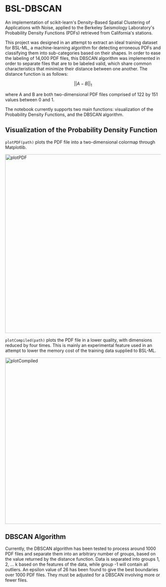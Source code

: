 # BSL-DBSCAN

An implementation of scikit-learn's Density-Based Spatial Clustering of Applications with Noise, applied to the Berkeley Seismology Laboratory's Probability Density Functions (PDFs) retrieved from California's stations.

This project was designed in an attempt to extract an ideal training dataset for BSL-ML, a machine-learning algorithm for detecting erroneous PDFs and classifying them into sub-categories based on their shapes.
In order to ease the labeling of 14,000 PDF files, this DBSCAN algorithm was implemented in order to separate files that are to be labeled valid, which share common characteristics that minimize their distance 
between one another. The distance function is as follows:

$$||A - B||_1$$

where A and B are both two-dimensional PDF files comprised of 122 by 151 values between 0 and 1.

The notebook currently supports two main functions: visualization of the Probability Density Functions, and the DBSCAN algorithm.

## Visualization of the Probability Density Function

`plotPDF(path)` plots the PDF file into a two-dimensional colormap through Matplotlib.

<img width="578" alt="plotPDF" src="https://github.com/sylvster/BSL-DBSCAN/assets/107962641/43a08cfa-f748-4c9c-b3a0-5ff322789116">

`plotCompiled(path)` plots the PDF file in a lower quality, with dimensions reduced by four times. This is mainly an experimental feature used in an attempt to lower the memory cost of the training data 
supplied to BSL-ML.

<img width="538" alt="plotCompiled" src="https://github.com/sylvster/BSL-DBSCAN/assets/107962641/14f1412c-57bd-4edd-bf7d-c3b5beeb3ff4">

## DBSCAN Algorithm

Currently, the DBSCAN algorithm has been tested to process around 1000 PDF files and separate them into an arbitrary number of groups, based on the value returned by the distance function.
Data is separated into groups 1, 2, ... k based on the features of the data, while group -1 will contain all outliers. An epsilon value of 26 has been found to give the best boundaries
over 1000 PDF files. They must be adjusted for a DBSCAN involving more or fewer files.
